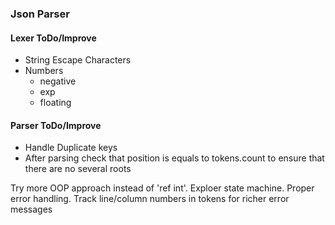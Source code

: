 ### Json Parser

#### Lexer ToDo/Improve
-  String Escape Characters
- Numbers
    - negative
    - exp
    - floating

#### Parser ToDo/Improve
- Handle Duplicate keys
- After parsing check that position is equals to tokens.count to ensure that there are no several roots

Try more OOP approach instead of 'ref int'. Exploer state machine.
Proper error handling. Track line/column numbers in tokens for richer error messages